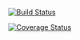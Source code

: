 [![Build Status](https://travis-ci.org/kballard237/cs207testing.svg?branch=master)](https://travis-ci.org/kballard237/cs207testing.svg?branch=master)

[![Coverage Status](https://codecov.io/gh/kballard237/cs207testing/branch/master/graph/badge.svg)](https://codecov.io/gh/kballard237/cs207testing)
